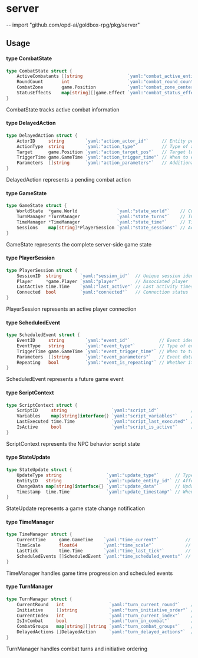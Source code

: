 # server
--
    import "github.com/opd-ai/goldbox-rpg/pkg/server"


## Usage

#### type CombatState

```go
type CombatState struct {
	ActiveCombatants []string                 `yaml:"combat_active_entities"` // Entities in combat
	RoundCount       int                      `yaml:"combat_round_count"`     // Number of rounds
	CombatZone       game.Position            `yaml:"combat_zone_center"`     // Combat area center
	StatusEffects    map[string][]game.Effect `yaml:"combat_status_effects"`  // Active effects
}
```

CombatState tracks active combat information

#### type DelayedAction

```go
type DelayedAction struct {
	ActorID     string        `yaml:"action_actor_id"`     // Entity performing action
	ActionType  string        `yaml:"action_type"`         // Type of action
	Target      game.Position `yaml:"action_target_pos"`   // Target location
	TriggerTime game.GameTime `yaml:"action_trigger_time"` // When to execute
	Parameters  []string      `yaml:"action_parameters"`   // Additional data
}
```

DelayedAction represents a pending combat action

#### type GameState

```go
type GameState struct {
	WorldState  *game.World               `yaml:"state_world"`    // Current world state
	TurnManager *TurnManager              `yaml:"state_turns"`    // Turn management
	TimeManager *TimeManager              `yaml:"state_time"`     // Time tracking
	Sessions    map[string]*PlayerSession `yaml:"state_sessions"` // Active player sessions
}
```

GameState represents the complete server-side game state

#### type PlayerSession

```go
type PlayerSession struct {
	SessionID  string       `yaml:"session_id"`  // Unique session identifier
	Player     *game.Player `yaml:"player"`      // Associated player
	LastActive time.Time    `yaml:"last_active"` // Last activity timestamp
	Connected  bool         `yaml:"connected"`   // Connection status
}
```

PlayerSession represents an active player connection

#### type ScheduledEvent

```go
type ScheduledEvent struct {
	EventID     string        `yaml:"event_id"`           // Event identifier
	EventType   string        `yaml:"event_type"`         // Type of event
	TriggerTime game.GameTime `yaml:"event_trigger_time"` // When to trigger
	Parameters  []string      `yaml:"event_parameters"`   // Event data
	Repeating   bool          `yaml:"event_is_repeating"` // Whether it repeats
}
```

ScheduledEvent represents a future game event

#### type ScriptContext

```go
type ScriptContext struct {
	ScriptID     string                 `yaml:"script_id"`            // Script identifier
	Variables    map[string]interface{} `yaml:"script_variables"`     // Script state
	LastExecuted time.Time              `yaml:"script_last_executed"` // Last run timestamp
	IsActive     bool                   `yaml:"script_is_active"`     // Execution state
}
```

ScriptContext represents the NPC behavior script state

#### type StateUpdate

```go
type StateUpdate struct {
	UpdateType string                 `yaml:"update_type"`      // Type of update
	EntityID   string                 `yaml:"update_entity_id"` // Affected entity
	ChangeData map[string]interface{} `yaml:"update_data"`      // Update details
	Timestamp  time.Time              `yaml:"update_timestamp"` // When it occurred
}
```

StateUpdate represents a game state change notification

#### type TimeManager

```go
type TimeManager struct {
	CurrentTime     game.GameTime    `yaml:"time_current"`          // Current game time
	TimeScale       float64          `yaml:"time_scale"`            // Time progression rate
	LastTick        time.Time        `yaml:"time_last_tick"`        // Last update time
	ScheduledEvents []ScheduledEvent `yaml:"time_scheduled_events"` // Pending events
}
```

TimeManager handles game time progression and scheduled events

#### type TurnManager

```go
type TurnManager struct {
	CurrentRound   int                 `yaml:"turn_current_round"`    // Active combat round
	Initiative     []string            `yaml:"turn_initiative_order"` // Turn order by entity ID
	CurrentIndex   int                 `yaml:"turn_current_index"`    // Current actor index
	IsInCombat     bool                `yaml:"turn_in_combat"`        // Combat state flag
	CombatGroups   map[string][]string `yaml:"turn_combat_groups"`    // Allied entities
	DelayedActions []DelayedAction     `yaml:"turn_delayed_actions"`  // Pending actions
}
```

TurnManager handles combat turns and initiative ordering
